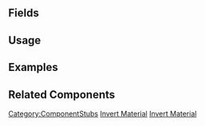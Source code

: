 <languages></languages> <translate>

## Fields

## Usage

## Examples

## Related Components

</translate>

[Category:ComponentStubs](Category:ComponentStubs "wikilink") [Invert
Material](Category:Components{{#translation:}} "wikilink") [Invert
Material](Category:Components:Assets:Materials:Filters{{#translation:}} "wikilink")